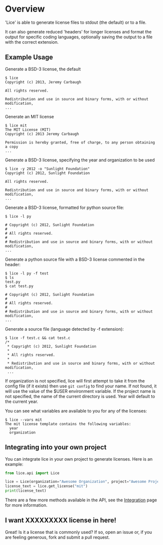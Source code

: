 # Overview

'Lice' is able to generate license files to stdout (the default) or to a file.

It can also generate reduced 'headers' for longer licenses and format the output
for specific coding languages, optionally saving the output to a file with the
correct extension.

## Example Usage

Generate a BSD-3 license, the default

```console
$ lice
Copyright (c) 2013, Jeremy Carbaugh

All rights reserved.

Redistribution and use in source and binary forms, with or without modification,
...
```

Generate an MIT license

```console
$ lice mit
The MIT License (MIT)
Copyright (c) 2013 Jeremy Carbaugh

Permission is hereby granted, free of charge, to any person obtaining a copy
...
```

Generate a BSD-3 license, specifying the year and organization to be used

```console
$ lice -y 2012 -o "Sunlight Foundation"
Copyright (c) 2012, Sunlight Foundation

All rights reserved.

Redistribution and use in source and binary forms, with or without modification,
...
```

Generate a BSD-3 license, formatted for python source file:

```console
$ lice -l py

# Copyright (c) 2012, Sunlight Foundation
#
# All rights reserved.
#
# Redistribution and use in source and binary forms, with or without modification,
...
```

Generate a python source file with a BSD-3 license commented in the header:

```console
$ lice -l py -f test
$ ls
test.py
$ cat test.py

# Copyright (c) 2012, Sunlight Foundation
#
# All rights reserved.
#
# Redistribution and use in source and binary forms, with or without modification,
...
```

Generate a source file (language detected by -f  extension):

```console
$ lice -f test.c && cat test.c
/*
 * Copyright (c) 2012, Sunlight Foundation
 *
 * All rights reserved.
 *
 * Redistribution and use in source and binary forms, with or without modification,
 ...
```

If organization is not specified, lice will first attempt to take it from the
config file (if it exists) then use `git config` to find your name. If not
found, it will use the value of the $USER environment variable. If the project
name is not specified, the name of the current directory is used. Year will
default to the current year.

You can see what variables are available to you for any of the licenses:

```console
$ lice --vars mit
The mit license template contains the following variables:
  year
  organization
```

## Integrating into your own project

You can integrate lice in your own project to generate licenses. Here is an
example:

```python
from lice.api import Lice

lice = Lice(organization="Awesome Organization", project="Awesome Project")
license_text = lice.get_license("mit")
print(license_text)
```

There are a few more methods available in the API, see the
[Integration](integration.md) page for more information.

## I want XXXXXXXXX license in here!

Great! Is it a license that is commonly used? If so, open an issue or, if you
are feeling generous, fork and submit a pull request.
